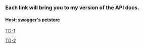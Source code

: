 ### Each link will bring you to my version of the API docs.
#### Host: [swagger's petstore](petstore.swagger.io)
[TD-1](https://petstore.swagger.io/?url=https://raw.githubusercontent.com/Mahefaa/SWAGGER-STD21065/main/TD1-SWAGGER-STD21065.yml)

[TD-2](https://petstore.swagger.io/?url=https://raw.githubusercontent.com/Mahefaa/SWAGGER-STD21065/main/TD2-SWAGGER-STD21065.yml)
